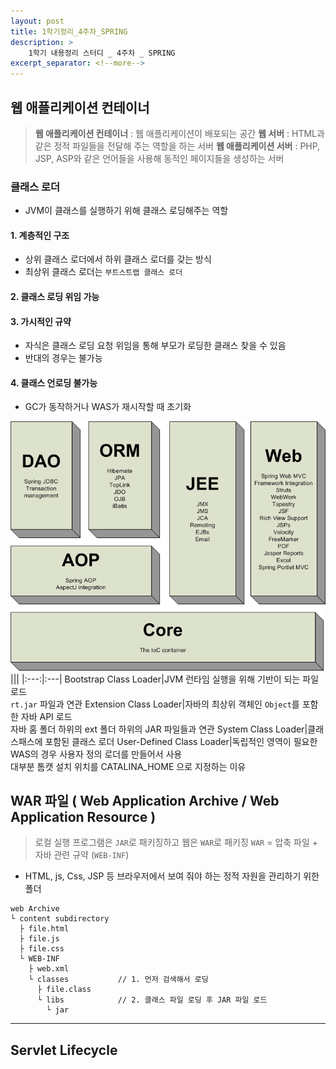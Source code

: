 ```yaml
---
layout: post
title: 1학기정리_4주차_SPRING
description: >
    1학기 내용정리 스터디 _ 4주차 _ SPRING
excerpt_separator: <!--more-->
---
```


<!--more-->

## 웹 애플리케이션 컨테이너

> **웹 애플리케이션 컨테이너** : 웹 애플리케이션이 배포되는 공간
**웹 서버** : HTML과 같은 정적 파일들을 전달해 주는 역할을 하는 서버
**웹 애플리케이션 서버** : PHP, JSP, ASP와 같은 언어들을 사용해 동적인 페이지들을 생성하는 서버

### 클래스 로더
* JVM이 클래스를 실행하기 위해 클래스 로딩해주는 역할

#### 1. 계층적인 구조
* 상위 클래스 로더에서 하위 클래스 로더를 갖는 방식
* 최상위 클래스 로더는 `부트스트랩 클래스 로더`

#### 2. 클래스 로딩 위임 가능

#### 3. 가시적인 규약
* 자식은 클래스 로딩 요청 위임을 통해 부모가 로딩한 클래스 찾을 수 있음
* 반대의 경우는 불가능

#### 4. 클래스 언로딩 불가능
* GC가 동작하거나 WAS가 재시작할 때 초기화

![study-spring-01](/assets/study-spring-01.png)
|||
|:---:|:---|
Bootstrap Class Loader|JVM 런타임 실행을 위해 기반이 되는 파일 로드   </br>  `rt.jar` 파일과 연관
Extension Class Loader|자바의 최상위 객체인 `Object`를 포함한 자바 API 로드   </br> 자바 홈 폴더 하위의 ext 폴더 하위의 JAR 파일들과 연관
System Class Loader|클래스패스에 포함된 클래스 로더
User-Defined Class Loader|독립적인 영역이 필요한 WAS의 경우 사용자 정의 로더를 만들어서 사용   </br> 대부분 톰캣 설치 위치를 CATALINA_HOME 으로 지정하는 이유

## WAR 파일 ( Web Application Archive / Web Application Resource )
> 로컬 실행 프로그램은 `JAR`로 패키징하고 웹은 `WAR`로 패키징
`WAR` = 압축 파일 + 자바 관련 규약 (`WEB-INF`)

* HTML, js, Css, JSP 등 브라우저에서 보여 줘야 하는 정적 자원을 관리하기 위한 폴더

```
web Archive
└ content subdirectory
  ├ file.html
  ├ file.js
  ├ file.css
  └ WEB-INF
    ├ web.xml
    └ classes           // 1. 먼저 검색해서 로딩
      ├ file.class
      └ libs            // 2. 클래스 파일 로딩 후 JAR 파일 로드
        └ jar   
```

____________

## Servlet Lifecycle
